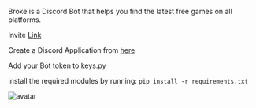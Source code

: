 Broke is a Discord Bot that helps you find the latest free games on all platforms.

Invite [Link](https://discordapp.com/oauth2/authorize?client_id=835925522684575755&scope=bot&permissions=0)

Create a Discord Application from [here](https://discord.com/developers/applications)

Add your Bot token to keys.py

install the required modules by running: `pip install -r requirements.txt`

![avatar](https://gitlab.com/mouhibb/discord-free-games-bot/-/blob/master/avatar.png)
